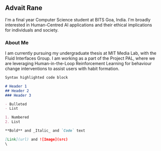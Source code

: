 ## Advait Rane

I'm a final year Computer Science student at BITS Goa, India. 
I'm broadly interested in Human-Centred AI applications and their ethical implications for individuals and society.

### About Me

 I am currently pursuing my undergraduate thesis at MIT Media Lab, with the Fluid Interfaces Group. I am working as a part of the Project PAL, where we are leveraging Human-in-the-Loop Reinforcement Learning for behaviour change interventions to assist users with habit formation.

```markdown
Syntax highlighted code block

# Header 1
## Header 2
### Header 3

- Bulleted
- List

1. Numbered
2. List

**Bold** and _Italic_ and `Code` text

[Link](url) and ![Image](src)
\
